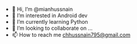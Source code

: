 - 👋 Hi, I’m @mianhussnain
- 👀 I’m interested in Android dev
- 🌱 I’m currently learning Python
- 💞️ I’m looking to collaborate on ...
- 📫 How to reach me chhussnain795@gmail.com

<!---
mianhussnain/mianhussnain is a ✨ special ✨ repository because its `README.md` (this file) appears on your GitHub profile.
You can click the Preview link to take a look at your changes.
--->
